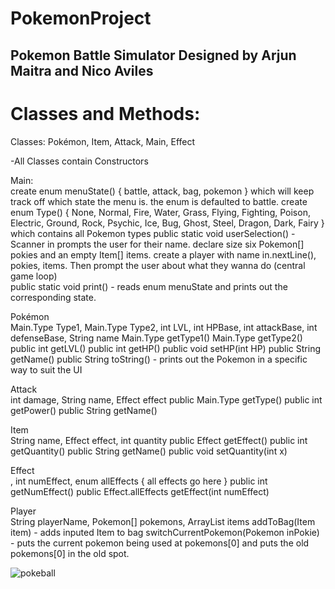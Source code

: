 # PokemonProject
 
## Pokemon Battle Simulator Designed by Arjun Maitra and Nico Aviles

# Classes and Methods: <br />
Classes: Pokémon, Item, Attack, Main, Effect

-All Classes contain Constructors

Main: <br />
create enum menuState() { battle, attack, bag, pokemon } which will keep track off which state the menu is. the enum is defaulted to battle.
create enum Type() { None, Normal, Fire, Water, Grass, Flying, Fighting, Poison, Electric, Ground, Rock, Psychic, Ice, Bug, Ghost, Steel, Dragon, Dark, Fairy } which contains all Pokemon types
public static void userSelection() - Scanner in prompts the user for their name. declare size six Pokemon[] pokies and an empty Item[] items. create a player with name in.nextLine(), pokies, items. Then 
                                     prompt the user about what they wanna do (central game loop) <br />
public static void print() - reads enum menuState and prints out the corresponding state.

Pokémon <br />
Main.Type Type1, Main.Type Type2, int LVL, int HPBase, int attackBase, int defenseBase, String name
Main.Type getType1()
Main.Type getType2()
public int getLVL()
public int getHP()
public void setHP(int HP)
public String getName()
public String toString() - prints out the Pokemon in a specific way to suit the UI

Attack <br />
int damage, String name, Effect effect
public Main.Type getType()
public int getPower()
public String getName()

Item <br />
String name, Effect effect, int quantity
public Effect getEffect()
public int getQuantity()
public String getName()
public void setQuantity(int x)

Effect <br />,
int numEffect, enum allEffects { all effects go here }
public int getNumEffect()
public Effect.allEffects getEffect(int numEffect)

Player <br />
String playerName, Pokemon[] pokemons, ArrayList<Item> items
addToBag(Item item) - adds inputed Item to bag
switchCurrentPokemon(Pokemon inPokie) - puts the current pokemon being used at pokemons[0] and puts the old pokemons[0] in the old spot.

![pokeball](https://user-images.githubusercontent.com/33406133/188938588-bd730034-4acb-4670-b54f-a3fd94d855c1.png)

